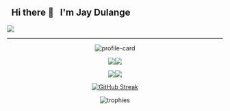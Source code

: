 ## &nbsp;&nbsp;Hi there 👋 &nbsp;&nbsp;I'm Jay Dulange

<p align="left">
<a href="https://github.com/DenverCoder1/readme-typing-svg"><img src="https://readme-typing-svg.herokuapp.com?lines=I'm+a+keen+Web+Developer;Competitive+programmer;Cybersecurity+Enthusiast&width=280&height=25"></a>
</p>
<hr>
<div align="center">

![profile-card](http://github-profile-summary-cards.vercel.app/api/cards/profile-details?username=Deus1704&theme=tokyonight)
</div>

<div align="center">
  
![](http://github-profile-summary-cards.vercel.app/api/cards/repos-per-language?username=Deus1704&theme=tokyonight)![](http://github-profile-summary-cards.vercel.app/api/cards/most-commit-language?username=Deus1704&theme=tokyonight) 
</div>
<div align="center">
  
![](http://github-profile-summary-cards.vercel.app/api/cards/stats?username=Deus1704&theme=tokyonight)![](http://github-profile-summary-cards.vercel.app/api/cards/productive-time?username=Deus1704&theme=tokyonight&utcOffset=8)
</div>


<div align="center">
  
[![GitHub Streak](http://github-readme-streak-stats.herokuapp.com?user=Deus1704&theme=tokyonight&hide_border=true&card_width=500)](https://git.io/streak-stats)
</div>

<div align="center">
  
![trophies](https://github-profile-trophy.vercel.app/?username=Deus1704&theme=monokai)
</div>


